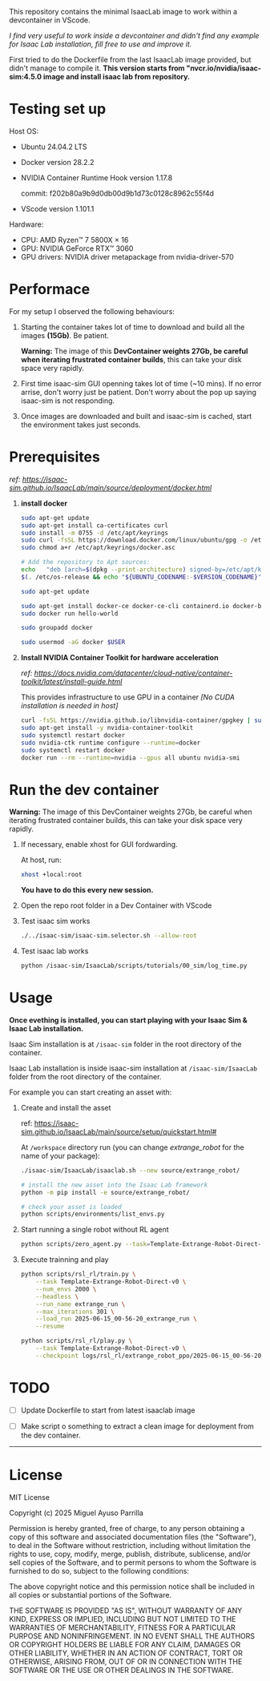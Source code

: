 
This repository contains the minimal IsaacLab image to work within a devcontainer in VScode.

*I find very useful to work inside a devcontainer and didn't find any example for Isaac Lab installation, fill free to use and improve it.* 

First tried to do the Dockerfile from the last IsaacLab image provided, but didn't manage to compile it. **This version starts from "nvcr.io/nvidia/isaac-sim:4.5.0 image and install isaac lab from repository.** 

# Testing set up

Host OS:

* Ubuntu 24.04.2 LTS
* Docker version 28.2.2
* NVIDIA Container Runtime Hook version 1.17.8

    commit: f202b80a9b9d0db00d9b1d73c0128c8962c55f4d
* VScode version 1.101.1

Hardware: 
    
* CPU: AMD Ryzen™ 7 5800X × 16
* GPU: NVIDIA GeForce RTX™ 3060
* GPU drivers: NVIDIA driver metapackage from nvidia-driver-570

# Performace

For my setup I observed the following behaviours: 

1. Starting the container takes lot of time to download and build all the images **(15Gb)**. Be patient. 

    **Warning:** The image of this **DevContainer weights 27Gb, be careful when iterating frustrated container builds**, this can take your disk space very rapidly.  

2. First time isaac-sim GUI openning takes lot of time (~10 mins). If no error arrise, don't worry just be patient. Don't worry about the pop up saying isaac-sim is not responding.

3. Once images are downloaded and built and isaac-sim is cached, start the environment takes just seconds. 

# Prerequisites
*ref: https://isaac-sim.github.io/IsaacLab/main/source/deployment/docker.html*
1. **install docker**

    ``` bash
    sudo apt-get update
    sudo apt-get install ca-certificates curl
    sudo install -m 0755 -d /etc/apt/keyrings
    sudo curl -fsSL https://download.docker.com/linux/ubuntu/gpg -o /etc/apt/keyrings/docker.asc
    sudo chmod a+r /etc/apt/keyrings/docker.asc

    # Add the repository to Apt sources:
    echo   "deb [arch=$(dpkg --print-architecture) signed-by=/etc/apt/keyrings/docker.asc] https://download.docker.com/linux/ubuntu \
    $(. /etc/os-release && echo "${UBUNTU_CODENAME:-$VERSION_CODENAME}") stable" |   sudo tee /etc/apt/sources.list.d/docker.list > /dev/null

    sudo apt-get update

    sudo apt-get install docker-ce docker-ce-cli containerd.io docker-buildx-plugin docker-compose-plugin
    sudo docker run hello-world
    ```

    ``` bash
    sudo groupadd docker

    sudo usermod -aG docker $USER
    ```

2. **Install NVIDIA Container Toolkit for hardware acceleration**
    
    *ref: https://docs.nvidia.com/datacenter/cloud-native/container-toolkit/latest/install-guide.html*
    
    This provides infrastructure to use GPU in a container *[No CUDA installation is needed in host]*


    ``` bash
    curl -fsSL https://nvidia.github.io/libnvidia-container/gpgkey | sudo gpg --dearmor -o /usr/share/keyrings/nvidia-container-toolkit-keyring.gpg     && curl -s -L https://nvidia.github.io/libnvidia-container/stable/deb/nvidia-container-toolkit.list |     sed 's#deb https://#deb [signed-by=/usr/share/keyrings/nvidia-container-toolkit-keyring.gpg] https://#g' |     sudo tee /etc/apt/sources.list.d/nvidia-container-toolkit.list     &&     sudo apt-get update
    sudo apt-get install -y nvidia-container-toolkit
    sudo systemctl restart docker
    sudo nvidia-ctk runtime configure --runtime=docker
    sudo systemctl restart docker
    docker run --rm --runtime=nvidia --gpus all ubuntu nvidia-smi
    ```



# Run the dev container

**Warning:** The image of this DevContainer weights 27Gb, be careful when iterating frustrated container builds, this can take your disk space very rapidly.  

1. If necessary, enable xhost for GUI fordwarding.

    At host, run:

    ```bash
    xhost +local:root
    ```

    **You have to do this every new session.**

2. Open the repo root folder in a Dev Container with VScode

3. Test isaac sim works

    ```bash
    ./../isaac-sim/isaac-sim.selector.sh --allow-root
    ```

4. Test isaac lab works

    ``` bash
    python /isaac-sim/IsaacLab/scripts/tutorials/00_sim/log_time.py
    ```


# Usage

**Once evething is installed, you can start playing with your Isaac Sim & Isaac Lab installation.** 

Isaac Sim installation is at `/isaac-sim` folder in the root directory of the container.

Isaac Lab installation is inside isaac-sim installation at `/isaac-sim/IsaacLab` folder from the root directory of the container.

For example you can start creating an asset with:


1. Create and install the asset

    ref: https://isaac-sim.github.io/IsaacLab/main/source/setup/quickstart.html#

    At `/workspace` directory run (you can change *extrange_robot* for the name of your package):

    ```bash
    ./isaac-sim/IsaacLab/isaaclab.sh --new source/extrange_robot/

    # install the new asset into the Isaac Lab framework
    python -m pip install -e source/extrange_robot/

    # check your asset is loaded
    python scripts/environments/list_envs.py
    ```

3. Start running a single robot without RL agent

    ```bash
    python scripts/zero_agent.py --task=Template-Extrange-Robot-Direct-v0 --rendering_mode=performance
    ```

4. Execute trainning and play

    ```bash
    python scripts/rsl_rl/train.py \
        --task Template-Extrange-Robot-Direct-v0 \
        --num_envs 2000 \
        --headless \
        --run_name extrange_run \
        --max_iterations 301 \
        --load_run 2025-06-15_00-56-20_extrange_run \
        --resume

    python scripts/rsl_rl/play.py \
        --task Template-Extrange-Robot-Direct-v0 \
        --checkpoint logs/rsl_rl/extrange_robot_ppo/2025-06-15_00-56-20_extrange_run/model_300.pt
    ```

# TODO

- [ ] Update Dockerfile to start from latest isaaclab image
- [ ] Make script o something to extract a clean image for deployment from the dev container.



__________________





# License

MIT License

Copyright (c) 2025  Miguel Ayuso Parrilla

Permission is hereby granted, free of charge, to any person obtaining a copy
of this software and associated documentation files (the "Software"), to deal
in the Software without restriction, including without limitation the rights
to use, copy, modify, merge, publish, distribute, sublicense, and/or sell
copies of the Software, and to permit persons to whom the Software is
furnished to do so, subject to the following conditions:

The above copyright notice and this permission notice shall be included in all
copies or substantial portions of the Software.

THE SOFTWARE IS PROVIDED "AS IS", WITHOUT WARRANTY OF ANY KIND, EXPRESS OR
IMPLIED, INCLUDING BUT NOT LIMITED TO THE WARRANTIES OF MERCHANTABILITY,
FITNESS FOR A PARTICULAR PURPOSE AND NONINFRINGEMENT. IN NO EVENT SHALL THE
AUTHORS OR COPYRIGHT HOLDERS BE LIABLE FOR ANY CLAIM, DAMAGES OR OTHER
LIABILITY, WHETHER IN AN ACTION OF CONTRACT, TORT OR OTHERWISE, ARISING FROM,
OUT OF OR IN CONNECTION WITH THE SOFTWARE OR THE USE OR OTHER DEALINGS IN THE
SOFTWARE.
    